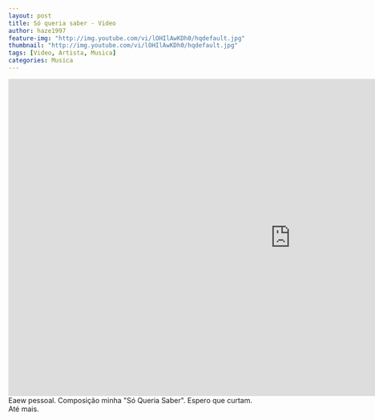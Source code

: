 ```yaml
---
layout: post
title: Só queria saber - Video
author: haze1997
feature-img: "http://img.youtube.com/vi/lOHIlAwKDh0/hqdefault.jpg"
thumbnail: "http://img.youtube.com/vi/lOHIlAwKDh0/hqdefault.jpg"
tags: [Video, Artista, Musica]
categories: Musica
---
```


<iframe width="1125" height="633" src="https://www.youtube.com/embed/lOHIlAwKDh0" title="Só queria saber - Jessé Schardosim" frameborder="0" allow="accelerometer; autoplay; clipboard-write; encrypted-media; gyroscope; picture-in-picture; web-share" allowfullscreen></iframe>  
Eaew pessoal. Composição minha "Só Queria Saber". Espero que curtam. Até mais.
